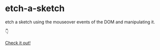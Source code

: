# etch-a-sketch

etch a sketch using the mouseover events of the DOM and manipulating it.

:point_down:

[Check it out!](https://misaw-kun.github.io/etch-a-sketch/)
